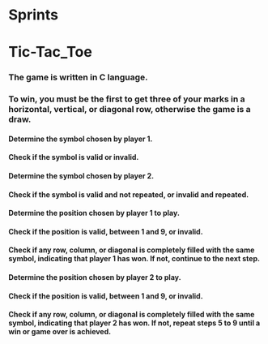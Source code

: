 # Sprints

# Tic-Tac_Toe

### The game is written in C language.
### To win, you must be the first to get three of your marks in a horizontal, vertical, or diagonal row, otherwise the game is a draw.

#### Determine the symbol chosen by player 1.
#### Check if the symbol is valid or invalid.
#### Determine the symbol chosen by player 2.
#### Check if the symbol is valid and not repeated, or invalid and repeated.
#### Determine the position chosen by player 1 to play.
#### Check if the position is valid, between 1 and 9, or invalid.
#### Check if any row, column, or diagonal is completely filled with the same symbol, indicating that player 1 has won. If not, continue to the next step.
#### Determine the position chosen by player 2 to play.
#### Check if the position is valid, between 1 and 9, or invalid.
#### Check if any row, column, or diagonal is completely filled with the same symbol, indicating that player 2 has won. If not, repeat steps 5 to 9 until a win or game over is achieved.
